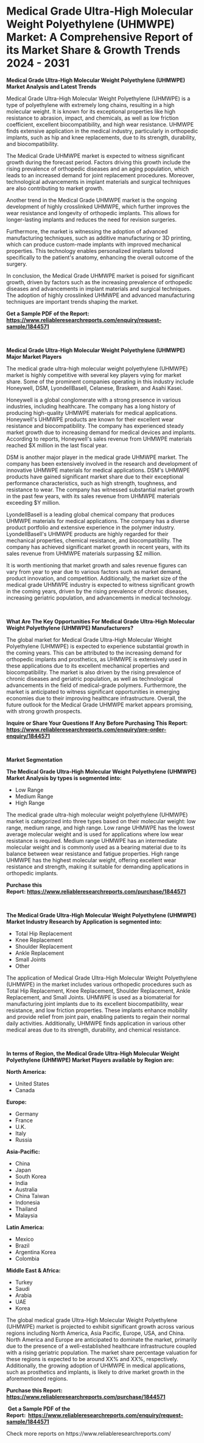 <p><h1>Medical Grade Ultra-High Molecular Weight Polyethylene (UHMWPE) Market: A Comprehensive Report of its Market Share & Growth Trends 2024 - 2031</h1></p><p><strong>Medical Grade Ultra-High Molecular Weight Polyethylene (UHMWPE) Market Analysis and Latest Trends</strong></p>
<p><p>Medical Grade Ultra-High Molecular Weight Polyethylene (UHMWPE) is a type of polyethylene with extremely long chains, resulting in a high molecular weight. It is known for its exceptional properties like high resistance to abrasion, impact, and chemicals, as well as low friction coefficient, excellent biocompatibility, and high wear resistance. UHMWPE finds extensive application in the medical industry, particularly in orthopedic implants, such as hip and knee replacements, due to its strength, durability, and biocompatibility.</p><p>The Medical Grade UHMWPE market is expected to witness significant growth during the forecast period. Factors driving this growth include the rising prevalence of orthopedic diseases and an aging population, which leads to an increased demand for joint replacement procedures. Moreover, technological advancements in implant materials and surgical techniques are also contributing to market growth.</p><p>Another trend in the Medical Grade UHMWPE market is the ongoing development of highly crosslinked UHMWPE, which further improves the wear resistance and longevity of orthopedic implants. This allows for longer-lasting implants and reduces the need for revision surgeries.</p><p>Furthermore, the market is witnessing the adoption of advanced manufacturing techniques, such as additive manufacturing or 3D printing, which can produce custom-made implants with improved mechanical properties. This technology enables personalized implants tailored specifically to the patient's anatomy, enhancing the overall outcome of the surgery.</p><p>In conclusion, the Medical Grade UHMWPE market is poised for significant growth, driven by factors such as the increasing prevalence of orthopedic diseases and advancements in implant materials and surgical techniques. The adoption of highly crosslinked UHMWPE and advanced manufacturing techniques are important trends shaping the market.</p></p>
<p><strong>Get a Sample PDF of the Report:&nbsp; <a href="https://www.reliableresearchreports.com/enquiry/request-sample/1844571">https://www.reliableresearchreports.com/enquiry/request-sample/1844571</a></strong></p>
<p>&nbsp;</p>
<p><strong>Medical Grade Ultra-High Molecular Weight Polyethylene (UHMWPE) Major Market Players</strong></p>
<p><p>The medical grade ultra-high molecular weight polyethylene (UHMWPE) market is highly competitive with several key players vying for market share. Some of the prominent companies operating in this industry include Honeywell, DSM, LyondellBasell, Celanese, Braskem, and Asahi Kasei.</p><p>Honeywell is a global conglomerate with a strong presence in various industries, including healthcare. The company has a long history of producing high-quality UHMWPE materials for medical applications. Honeywell's UHMWPE products are known for their excellent wear resistance and biocompatibility. The company has experienced steady market growth due to increasing demand for medical devices and implants. According to reports, Honeywell's sales revenue from UHMWPE materials reached $X million in the last fiscal year.</p><p>DSM is another major player in the medical grade UHMWPE market. The company has been extensively involved in the research and development of innovative UHMWPE materials for medical applications. DSM's UHMWPE products have gained significant market share due to their exceptional performance characteristics, such as high strength, toughness, and resistance to wear. The company has witnessed substantial market growth in the past few years, with its sales revenue from UHMWPE materials exceeding $Y million.</p><p>LyondellBasell is a leading global chemical company that produces UHMWPE materials for medical applications. The company has a diverse product portfolio and extensive experience in the polymer industry. LyondellBasell's UHMWPE products are highly regarded for their mechanical properties, chemical resistance, and biocompatibility. The company has achieved significant market growth in recent years, with its sales revenue from UHMWPE materials surpassing $Z million.</p><p>It is worth mentioning that market growth and sales revenue figures can vary from year to year due to various factors such as market demand, product innovation, and competition. Additionally, the market size of the medical grade UHMWPE industry is expected to witness significant growth in the coming years, driven by the rising prevalence of chronic diseases, increasing geriatric population, and advancements in medical technology.</p></p>
<p>&nbsp;</p>
<p><strong>What Are The Key Opportunities For Medical Grade Ultra-High Molecular Weight Polyethylene (UHMWPE) Manufacturers?</strong></p>
<p><p>The global market for Medical Grade Ultra-High Molecular Weight Polyethylene (UHMWPE) is expected to experience substantial growth in the coming years. This can be attributed to the increasing demand for orthopedic implants and prosthetics, as UHMWPE is extensively used in these applications due to its excellent mechanical properties and biocompatibility. The market is also driven by the rising prevalence of chronic diseases and geriatric population, as well as technological advancements in the field of medical-grade polymers. Furthermore, the market is anticipated to witness significant opportunities in emerging economies due to their improving healthcare infrastructure. Overall, the future outlook for the Medical Grade UHMWPE market appears promising, with strong growth prospects.</p></p>
<p><strong>Inquire or Share Your Questions If Any Before Purchasing This Report: <a href="https://www.reliableresearchreports.com/enquiry/pre-order-enquiry/1844571">https://www.reliableresearchreports.com/enquiry/pre-order-enquiry/1844571</a></strong></p>
<p>&nbsp;</p>
<p><strong>Market Segmentation</strong></p>
<p><strong>The Medical Grade Ultra-High Molecular Weight Polyethylene (UHMWPE) Market Analysis by types is segmented into:</strong></p>
<p><ul><li>Low Range</li><li>Medium Range</li><li>High Range</li></ul></p>
<p><p>The medical grade ultra-high molecular weight polyethylene (UHMWPE) market is categorized into three types based on their molecular weight: low range, medium range, and high range. Low range UHMWPE has the lowest average molecular weight and is used for applications where low wear resistance is required. Medium range UHMWPE has an intermediate molecular weight and is commonly used as a bearing material due to its balance between wear resistance and fatigue properties. High range UHMWPE has the highest molecular weight, offering excellent wear resistance and strength, making it suitable for demanding applications in orthopedic implants.</p></p>
<p><strong>Purchase this Report:&nbsp;<a href="https://www.reliableresearchreports.com/purchase/1844571">https://www.reliableresearchreports.com/purchase/1844571</a></strong></p>
<p>&nbsp;</p>
<p><strong>The Medical Grade Ultra-High Molecular Weight Polyethylene (UHMWPE) Market Industry Research by Application is segmented into:</strong></p>
<p><ul><li>Total Hip Replacement</li><li>Knee Replacement</li><li>Shoulder Replacement</li><li>Ankle Replacement</li><li>Small Joints</li><li>Other</li></ul></p>
<p><p>The application of Medical Grade Ultra-High Molecular Weight Polyethylene (UHMWPE) in the market includes various orthopedic procedures such as Total Hip Replacement, Knee Replacement, Shoulder Replacement, Ankle Replacement, and Small Joints. UHMWPE is used as a biomaterial for manufacturing joint implants due to its excellent biocompatibility, wear resistance, and low friction properties. These implants enhance mobility and provide relief from joint pain, enabling patients to regain their normal daily activities. Additionally, UHMWPE finds application in various other medical areas due to its strength, durability, and chemical resistance.</p></p>
<p>&nbsp;</p>
<p><strong>In terms of Region, the Medical Grade Ultra-High Molecular Weight Polyethylene (UHMWPE) Market Players available by Region are:</strong></p>
<p>
    <p> <strong> North America: </strong>
        <ul>
            <li>United States</li>
            <li>Canada</li>
        </ul>
        </p> 
    <p> <strong> Europe: </strong>
        <ul>
            <li>Germany</li>
            <li>France</li>
            <li>U.K.</li>
            <li>Italy</li>
            <li>Russia</li>
        </ul>
        </p> 
    <p> <strong> Asia-Pacific: </strong>
        <ul>
            <li>China</li>
            <li>Japan</li>
            <li>South Korea</li>
            <li>India</li>
            <li>Australia</li>
            <li>China Taiwan</li>
            <li>Indonesia</li>
            <li>Thailand</li>
            <li>Malaysia</li>
        </ul>
        </p> 
    <p> <strong> Latin America: </strong>
        <ul>
            <li>Mexico</li>
            <li>Brazil</li>
            <li>Argentina Korea</li>
            <li>Colombia</li>
        </ul>
        </p> 
    <p> <strong> Middle East & Africa: </strong>
        <ul>
            <li>Turkey</li>
            <li>Saudi</li>
            <li>Arabia</li>
            <li>UAE</li>
            <li>Korea</li>
        </ul>
    </p>
    </p>
<p><p>The global medical grade Ultra-High Molecular Weight Polyethylene (UHMWPE) market is projected to exhibit significant growth across various regions including North America, Asia Pacific, Europe, USA, and China. North America and Europe are anticipated to dominate the market, primarily due to the presence of a well-established healthcare infrastructure coupled with a rising geriatric population. The market share percentage valuation for these regions is expected to be around XX% and XX%, respectively. Additionally, the growing adoption of UHMWPE in medical applications, such as prosthetics and implants, is likely to drive market growth in the aforementioned regions.</p></p>
<p><strong>Purchase this Report: <a href="https://www.reliableresearchreports.com/purchase/1844571">https://www.reliableresearchreports.com/purchase/1844571</a></strong></p>
<p>&nbsp;<strong>Get a Sample PDF of the Report:&nbsp;&nbsp;<a href="https://www.reliableresearchreports.com/enquiry/request-sample/1844571">https://www.reliableresearchreports.com/enquiry/request-sample/1844571</a></strong></p>
<p><strong></strong></p>
<p>Check more reports on https://www.reliableresearchreports.com/</p>
